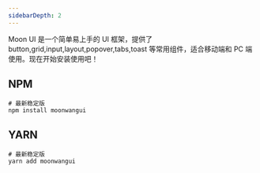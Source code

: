 ```yaml
---
sidebarDepth: 2
---
```


Moon UI 是一个简单易上手的 UI 框架，提供了 button,grid,input,layout,popover,tabs,toast 等常用组件，适合移动端和 PC 端使用。现在开始安装使用吧！

## NPM
```shell script
# 最新稳定版
npm install moonwangui
```

## YARN
```shell script
# 最新稳定版
yarn add moonwangui
```
